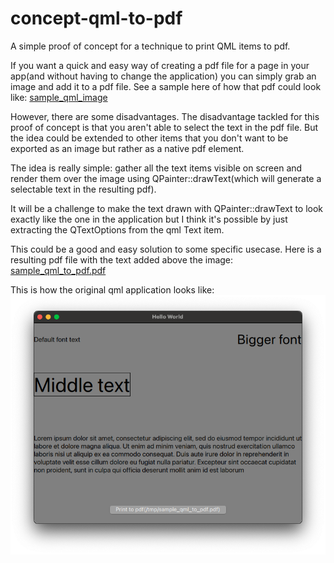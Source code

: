 # concept-qml-to-pdf

A simple proof of concept for a technique to print QML items to pdf.

If you want a quick and easy way of creating a pdf file for a page in your app(and without having to change the application) you can simply grab an image and add it to a pdf file. See a sample here of how that pdf could look like: [sample_qml_image](sample_qml_image.pdf)

However, there are some disadvantages. The disadvantage tackled for this proof of concept is that you aren't able to select the text in the pdf file. But the idea could be extended to other items that you don't want to be exported as an image but rather as a native pdf element. 

The idea is really simple: gather all the text items visible on screen and render them over the image using QPainter::drawText(which will generate a selectable text in the resulting pdf). 

It will be a challenge to make the text drawn with QPainter::drawText to look exactly like the one in the application but I think it's possible by just extracting the QTextOptions from the qml Text item. 

This could be a good and easy solution to some specific usecase. Here is a resulting pdf file with the text added above the image: [sample_qml_to_pdf.pdf](sample_qml_to_pdf.pdf)

This is how the original qml application looks like:
![qml app image](qml_app_screenshot.png)
